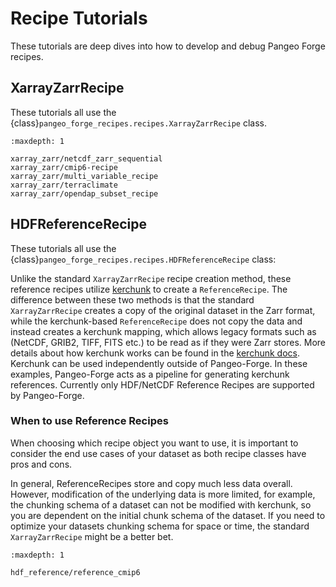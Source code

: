 # Recipe Tutorials

These tutorials are deep dives into how to develop and debug Pangeo Forge recipes.

## XarrayZarrRecipe

These tutorials all use the {class}`pangeo_forge_recipes.recipes.XarrayZarrRecipe` class.

```{toctree}
:maxdepth: 1

xarray_zarr/netcdf_zarr_sequential
xarray_zarr/cmip6-recipe
xarray_zarr/multi_variable_recipe
xarray_zarr/terraclimate
xarray_zarr/opendap_subset_recipe
```

## HDFReferenceRecipe

These tutorials all use the {class}`pangeo_forge_recipes.recipes.HDFReferenceRecipe` class:

Unlike the standard `XarrayZarrRecipe` recipe creation method, these reference recipes utilize [kerchunk](https://fsspec.github.io/kerchunk/) to create a `ReferenceRecipe`. The difference between these two methods is that the standard `XarrayZarrRecipe` creates a copy of the original dataset in the Zarr format, while the kerchunk-based `ReferenceRecipe` does not copy the data and instead creates a kerchunk mapping, which allows legacy formats such as (NetCDF, GRIB2, TIFF, FITS etc.) to be read as if they were Zarr stores. More details about how kerchunk works can be found in the [kerchunk docs](https://fsspec.github.io/kerchunk/detail.html). Kerchunk can be used independently outside of Pangeo-Forge. In these examples, Pangeo-Forge acts as a pipeline for generating kerchunk references. Currently only HDF/NetCDF Reference Recipes are supported by Pangeo-Forge.

### When to use Reference Recipes

When choosing which recipe object you want to use, it is important to consider the end use cases of your dataset as both recipe classes have pros and cons.

In general, ReferenceRecipes store and copy much less data overall. However, modification of the underlying data is more limited, for example, the chunking schema of a dataset can not be modified with kerchunk, so you are dependent on the initial chunk schema of the dataset. If you need to optimize your datasets chunking schema for space or time, the standard `XarrayZarrRecipe` might be a better bet.



```{toctree}
:maxdepth: 1

hdf_reference/reference_cmip6
```
